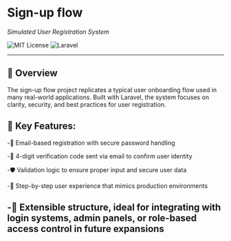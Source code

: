 # Sign-up flow 

_Simulated User Registration System_

![MIT License](https://img.shields.io/badge/license-MIT-green)
![Laravel](https://img.shields.io/badge/backend-Laravel-red)

--- 

## 🧭 Overview

The sign-up flow project replicates a typical user onboarding flow used in many real-world applications. 
Built with Laravel, the system focuses on clarity, security, and best practices for user registration.

## 🧩 Key Features:
-📧 Email-based registration with secure password handling

-🔐 4-digit verification code sent via email to confirm user identity

-🛡️ Validation logic to ensure proper input and secure user data

-🚦 Step-by-step user experience that mimics production environments

-🧰 Extensible structure, ideal for integrating with login systems, admin panels, or role-based access control in future expansions
---
